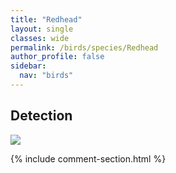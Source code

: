 ```yaml
---
title: "Redhead"
layout: single
classes: wide
permalink: /birds/species/Redhead
author_profile: false
sidebar:
  nav: "birds"
---
```


<h2>Detection</h2>

<a href="https://beallen.github.io/DevelopmentWebsite/assets/images/birds/Redhead/det.jpg">
<img src="https://beallen.github.io/DevelopmentWebsite/assets/images/birds/Redhead/det.jpg">
</a>

{% include comment-section.html %}
